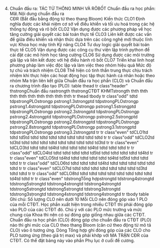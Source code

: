 4. Chuẩn đầu ra: TÁC TỬ THÔNG MINH VÀ RÔBỐT
Chuẩn đầu ra học phần: Mã\ Nội dung chuẩn đầu ra\
CĐR (Bắt đầu bằng động từ theo thang Bloom) Kiến thức
CLO1 Định nghĩa được các khái niệm cơ sở về điều khiển và tối ưu hoá trong các hệ thống tự động và rô bốt
CLO2 Vận dụng được các phương pháp về học tăng cường giải quyết các bài toán thực tế
CLO3 Liên kết được các vấn đề giữa điều khiển và nhận thức dựa trên các công nghệ mới thuộc lĩnh vực Khoa học máy tính
Kỹ năng
CLO4 Tư duy logic giải quyết bài toán thực tế
CLO5 Vận dụng được các công cụ thư viện lập trình python để cài đặt các mô hình học tăng cường
CLO6 Sử dụng được các môi trường giả lập và liên kết được với hệ điều hành rô bốt
CLO7 Triển khai linh hoạt phương pháp làm việc độc lập và làm việc theo nhóm hiệu quả
Mức độ tự chủ và trách nhiệm
CLO8 Thể hiện có tinh thần trung thực chịu trách nhiệm khi thực hiện các hoạt động học tập thực hành cá nhân hoặc theo nhóm Ma trận liên kết giữa Chuẩn đầu ra học phần (CLO) và Chuẩn đầu ra
chương trình đào tạo (PLO):
table
thead
tr class"header"
thstrongChuẩn đầu rastrongth
thstrongCTĐT KHMTstrongth
thth
thth
thth
thth
thth
thth
thth
thth
thth
tr
thead
tbody
tr class"odd"
tdtd
tdpstrongPLOstrongp
pstrong1.3strongptd
tdpstrongPLOstrongp
pstrong1.4strongptd
tdpstrongPLOstrongp
pstrong1.5strongptd
tdpstrongPLOstrongp
pstrong2.3strongptd
tdpstrongPLOstrongp
pstrong2.4strongptd
tdpstrongPLOstrongp
pstrong2.5strongptd
tdpstrongPLOstrongp
pstrong2.6strongptd
tdpstrongPLOstrongp
pstrong2.8strongptd
tdpstrongPLOstrongp
pstrong3.1strongptd
tdpstrongPLOstrongp
pstrong3.2strongptd
tr
tr class"even"
tdCLO1td
tdtd
td5td
tdtd
tdtd
tdtd
tdtd
tdtd
tdtd
tdtd
tdtd
tr
tr class"odd"
tdCLO2td
td3td
tdtd
tdtd
tdtd
tdtd
tdtd
tdtd
tdtd
tdtd
td3td
tr
tr class"even"
tdCLO3td
tdtd
tdtd
td4td
tdtd
tdtd
tdtd
td4td
tdtd
tdtd
tdtd
tr
tr class"odd"
tdCLO4td
tdtd
tdtd
tdtd
tdtd
td5td
tdtd
tdtd
tdtd
tdtd
td4td
tr
tr class"even"
tdCLO5td
td4td
tdtd
tdtd
tdtd
tdtd
td4td
td5td
tdtd
tdtd
tdtd
tr
tr class"odd"
tdCLO6td
tdtd
tdtd
tdtd
td4td
tdtd
tdtd
tdtd
tdtd
tdtd
tdtd
tr
tr class"even"
tdCLO7td
tdtd
tdtd
tdtd
tdtd
tdtd
tdtd
tdtd
td3td
tdtd
tdtd
tr
tr class"odd"
tdCLO8td
tdtd
tdtd
tdtd
tdtd
tdtd
tdtd
tdtd
tdtd
td4td
tdtd
tr
tr class"even"
tdstrongTổng hợpstrongtd
tdstrong4strongtd
tdstrong5strongtd
tdstrong4strongtd
tdstrong4strongtd
tdstrong5strongtd
tdstrong5strongtd
tdstrong3strongtd
tdstrong3strongtd
tdstrong4strongtd
tdstrong4strongtd
tr
tbody
table
Ghi chú: Số lượng CLO nên dưới 10 Mỗi CLO nên đóng góp vào 1 PLO của mỗi CTĐT. Học phần xuất hiện trong nhiều CTĐT thì phải đóng góp vào PLO của các CTĐT đó. Chú ý với các PLO mức trường và mức chung của Khoa thì nên có sự đóng góp giống nhau giữa các CTĐT. Chuẩn đầu ra học phần (CLO) đóng góp cho chuẩn đầu ra CTĐT (PLO) nào thì ghi mức của CLO theo thang Bloom (căn cứ theo động từ mô tả CLO) vào ô tương ứng. Dòng Tổng hợp ghi đóng góp của các CLO cho PLO tương ứng (theo giá trị max) và phải khớp với MA TRẬN CĐR của CTĐT. Có thể đặt bảng này vào phần Phụ lục ở cuối đề cương.
